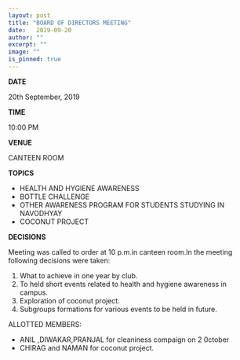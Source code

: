 ```yaml
---
layout: post
title: "BOARD OF DIRECTORS MEETING"
date:   2019-09-20
author: ""
excerpt: ""
image: ""
is_pinned: true
---
```

                             

**DATE**

20th September, 2019

**TIME**

10:00 PM

**VENUE**

CANTEEN ROOM

**TOPICS**


 - HEALTH AND HYGIENE AWARENESS 
 - BOTTLE CHALLENGE
 - OTHER AWARENESS PROGRAM FOR STUDENTS STUDYING IN NAVODHYAY
 - COCONUT PROJECT

**DECISIONS**


Meeting was called to order at 10 p.m.in canteen room.In the  meeting following decisions were taken:

 1. What to achieve in one year by club.
 2. To held short events related to health and hygiene awareness in campus.
 3. Exploration of coconut project.
 4. Subgroups formations for various events to be held in future.

ALLOTTED MEMBERS:
 - ANIL ,DIWAKAR,PRANJAL for cleaniness compaign on 2 0ctober
 - CHIRAG and NAMAN for coconut project.
 






